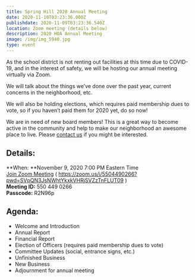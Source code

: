 ```yaml
---
title: Spring Hill 2020 Annual Meeting
date: 2020-11-10T03:23:36.000Z
publishdate: 2020-11-09T03:23:36.540Z
location: Zoom meeting (details below)
description: 2020 HOA Annual Meeting
image: /img/img_5940.jpg
type: event
---
```

As the school district is not renting out facilities at this time due to COVID-19, and in the interest of safety, we will be hosting our annual meeting virtually via Zoom.

We will talk about the things we’ve done over the past year, current concerns in the neighborhood, etc.

We will also be holding elections, which requires paid membership dues to vote, so if you haven’t paid them for 2020 yet, do so now!

We are in need of new board members! This is a great way to become active in the community and help to make our neighborhood an awesome place to live. Please [contact us](mailto:rhspringhillhoa@gmail.com) if you might be interested.

## Details:

**When: **November 9, 2020 7:00 PM Eastern Time\
[Join Zoom Meeting](https://zoom.us/j/5504490266?pwd=SVpQN3JsNWhtYkxkVHRjSVZzTnFLUT09) ( <https://zoom.us/j/5504490266?pwd=SVpQN3JsNWhtYkxkVHRjSVZzTnFLUT09> )\
**Meeting ID:** 550 449 0266\
**Passcode:** R2N96p

## Agenda:

* Welcome and Introduction
* Annual Report
* Financial Report
* Election of Officers (requires paid membership dues to vote)
* Committee Updates (social, entrance signs, etc.)
* Unfinished Business
* New Business
* Adjournment for annual meeting
